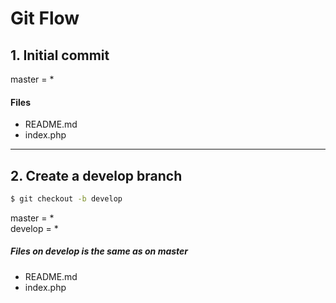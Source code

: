 # Git Flow


## 1. Initial commit

master  = *

#### Files

* README.md
* index.php

----

## 2. Create a develop branch

```bash
$ git checkout -b develop
```
master  = *
           \
develop =   *

##### Files on develop is the same as on master

* README.md
* index.php
